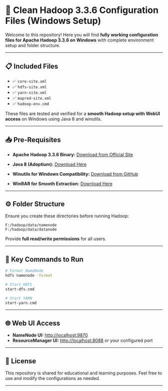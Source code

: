 # 📂 Clean Hadoop 3.3.6 Configuration Files (Windows Setup)

Welcome to this repository!
Here you will find **fully working configuration files for Apache Hadoop 3.3.6 on Windows** with complete environment setup and folder structure.

---

## 📋 Included Files

* ✅ `core-site.xml`
* ✅ `hdfs-site.xml`
* ✅ `yarn-site.xml`
* ✅ `mapred-site.xml`
* ✅ `hadoop-env.cmd`

These files are tested and verified for a **smooth Hadoop setup with WebUI access** on Windows using Java 8 and winutils.

---

## 📥 Pre-Requisites

* **Apache Hadoop 3.3.6 Binary:**
  [Download from Official Site](https://hadoop.apache.org/releases.html)

* **Java 8 (Adoptium):**
  [Download Here](https://adoptium.net/temurin/releases/?version=8&os=any&arch=any)

* **Winutils for Windows Compatibility:**
  [Download from GitHub](https://github.com/cdarlint/winutils)

* **WinRAR for Smooth Extraction:**
  [Download Here](https://www.win-rar.com/predownload.html?&L=0)

---

## ⚙️ Folder Structure

Ensure you create these directories before running Hadoop:

```text
F:/hadoop/data/namenode
F:/hadoop/data/datanode
```

Provide **full read/write permissions** for all users.

---

## 🚀 Key Commands to Run

```bash
# Format NameNode
hdfs namenode -format

# Start HDFS
start-dfs.cmd

# Start YARN
start-yarn.cmd
```

---

## 🌐 Web UI Access

* **NameNode UI:** [http://localhost:9870](http://localhost:9870)
* **ResourceManager UI:** [http://localhost:8088](http://localhost:8088) or your configured port

---

## 📜 License

This repository is shared for educational and learning purposes. Feel free to use and modify the configurations as needed.

---

